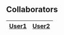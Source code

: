 
## Collaborators

| [User1](https://github.com/IoannisDem) | [User2](https://github.com/marioskyriacou)|
|:---------------------------------:|:---------------------------------:|
